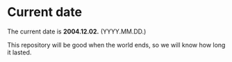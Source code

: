 # Current date

The current date is **2004.12.02.** (YYYY.MM.DD.)

This repository will be good when the world ends, so we will know how long it lasted.
